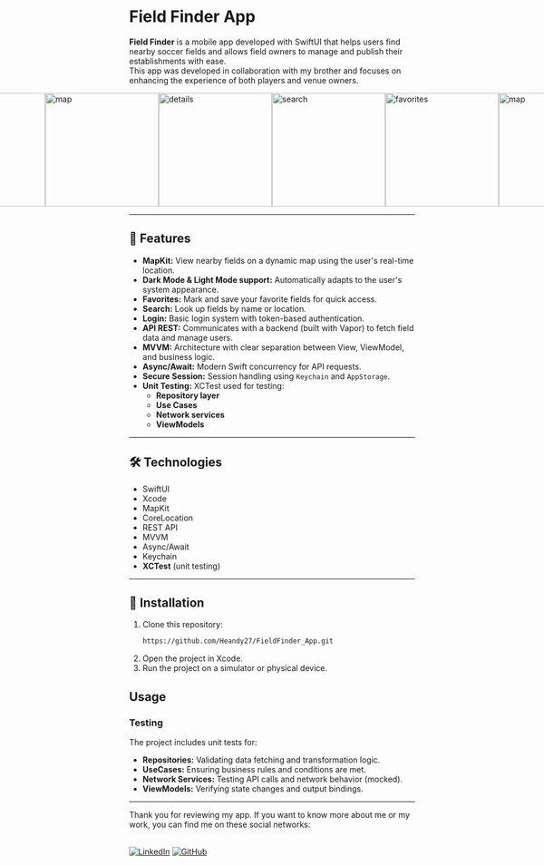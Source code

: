 # Field Finder App

**Field Finder** is a mobile app developed with SwiftUI that helps users find nearby soccer fields and allows field owners to manage and publish their establishments with ease.  
This app was developed in collaboration with my brother and focuses on enhancing the experience of both players and venue owners.

<div style="display: flex; justify-content: center; align-items: center;">
<img src="https://i.postimg.cc/XYvYBWHR/IMG-3376.png" alt="map" width="200">
<img src="https://i.postimg.cc/bJ1yfwrt/IMG-3377.png" alt="details" width="200">
<img src="https://i.postimg.cc/R0kSYHSm/IMG-3378.png" alt="favorites" width="200">
<img src="https://i.postimg.cc/DwYyqNR8/IMG-3379.png" alt="search" width="200">

<img src="https://i.postimg.cc/LsY4vTMv/IMG-3380.png" alt="map" width="200">
<img src="https://i.postimg.cc/MHxW6Jfr/IMG-3381.png" alt="details" width="200">
<img src="https://i.postimg.cc/BZcShbdW/IMG-3383.png" alt="search" width="200">
<img src="https://i.postimg.cc/yY1V2BHD/IMG-3384.png" alt="favorites" width="200">

<img src="https://i.postimg.cc/m2mbsqL8/IMG-3385.png" alt="map" width="200">
<img src="https://i.postimg.cc/jSCRdXCK/IMG-3386.png" alt="details" width="200">
<img src="https://i.postimg.cc/nh5psDQm/IMG-3387.png" alt="search" width="200">
<img src="https://i.postimg.cc/B650w775/IMG-3388.png" alt="favorites" width="200">

</div>

---

## 📱 Features

- **MapKit:** View nearby fields on a dynamic map using the user's real-time location.
- **Dark Mode & Light Mode support:** Automatically adapts to the user's system appearance.
- **Favorites:** Mark and save your favorite fields for quick access.
- **Search:** Look up fields by name or location.
- **Login:** Basic login system with token-based authentication.
- **API REST:** Communicates with a backend (built with Vapor) to fetch field data and manage users.
- **MVVM:** Architecture with clear separation between View, ViewModel, and business logic.
- **Async/Await:** Modern Swift concurrency for API requests.
- **Secure Session:** Session handling using `Keychain` and `AppStorage`.
- **Unit Testing:** XCTest used for testing:
  - **Repository layer**
  - **Use Cases**
  - **Network services**
  - **ViewModels**

---

## 🛠 Technologies

- SwiftUI
- Xcode
- MapKit
- CoreLocation
- REST API
- MVVM
- Async/Await
- Keychain
- **XCTest** (unit testing)

---

## 🚀 Installation

1. Clone this repository:
   ```bash
   https://github.com/Heandy27/FieldFinder_App.git
2. Open the project in Xcode.
3. Run the project on a simulator or physical device.

## Usage

### Testing
The project includes unit tests for:
  - **Repositories:** Validating data fetching and transformation logic.
  - **UseCases:** Ensuring business rules and conditions are met.
  - **Network Services:** Testing API calls and network behavior (mocked).
  - **ViewModels:** Verifying state changes and output bindings.

<hr></hr>
Thank you for reviewing my app. If you want to know more about me or my work, you can find me on these social networks:<br></br>

[![LinkedIn](https://img.shields.io/badge/LinkedIn-%230077B5.svg?logo=linkedin&logoColor=white)](https://www.linkedin.com/in/heandy27/) 
[![GitHub](https://img.shields.io/badge/GitHub-%23121011.svg?logo=github&logoColor=white)](https://github.com/Heandy27)

